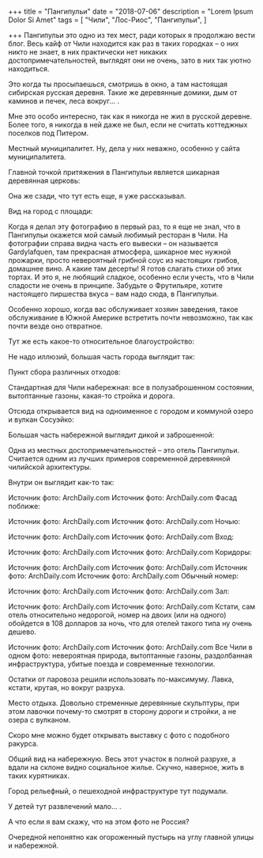 +++
title = "Пангипульи"
date = "2018-07-06"
description = "Lorem Ipsum Dolor Si Amet"
tags = [
    "Чили",
    "Лос-Риос",
    "Пангипульи",
]

+++
Пангипульи это одно из тех мест, ради которых я продолжаю вести блог. Весь кайф от Чили находится как раз в таких городках – о них никто не знает, в них практически нет никаких достопримечательностей, выглядят они не очень, зато в них так уютно находиться.  


Это когда ты просыпаешься, смотришь в окно, а там настоящая сибирская русская деревня. Такие же деревянные домики, дым от каминов и печек, леса вокруг... .


Мне это особо интересно, так как я никогда не жил в русской деревне. Более того, я никогда в ней даже не был, если не считать коттеджных поселков под Питером.


Местный муниципалитет. Ну, дела у них неважно, особенно у сайта муниципалитета.


Главной точкой притяжения в Пангипульи является шикарная деревянная церковь:


Она же сзади, что тут есть еще, я уже рассказывал.


Вид на город с площади:


Когда я делал эту фотографию в первый раз, то я еще не знал, что в Пангипульи окажется мой самый любимый ресторан в Чили. На фотографии справа видна часть его вывески – он называется Gardylafquen, там прекрасная атмосфера, шикарное мес нужной прожарки, просто невероятный грибной соус из настоящих грибов, домашнее вино. А какие там десерты! Я готов слагать стихи об этих тортах. И это я, не любящий сладкое, особенно если учесть, что в Чили сладости не очень в принципе. Забудьте о Фрутильяре, хотите настоящего пиршества вкуса – вам надо сюда, в Пангипульи.

Особенно хорошо, когда вас обслуживает хозяин заведения, такое обслуживание в Южной Америке встретить почти невозможно, так как почти везде оно отвратное.


Тут же есть какое-то относительное благоустройство:


Не надо иллюзий, большая часть города выглядит так:


Пункт сбора различных отходов:


Стандартная для Чили набережная: все в полузаброшенном состоянии, вытоптанные газоны, какая-то стройка и дорога.


Отсюда открывается вид на одноименное с городом и коммуной озеро и вулкан Сосуэйко:


Большая часть набережной выглядит дикой и заброшенной:


Одна из местных достопримечательностей – это отель Пангипульи. Считается одним из лучших примеров современной деревянной чилийской архитектуры.


Внутри он выглядит как-то так:

 Источник фото: ArchDaily.com
Источник фото: ArchDaily.com
Фасад поближе:

 Источник фото: ArchDaily.com
Источник фото: ArchDaily.com
Ночью:

 Источник фото: ArchDaily.com
Источник фото: ArchDaily.com
Вход:

 Источник фото: ArchDaily.com
Источник фото: ArchDaily.com
Коридоры:

 Источник фото: ArchDaily.com
Источник фото: ArchDaily.com
 Источник фото: ArchDaily.com
Источник фото: ArchDaily.com
Обычный номер:

 Источник фото: ArchDaily.com
Источник фото: ArchDaily.com
Зал:

 Источник фото: ArchDaily.com
Источник фото: ArchDaily.com
Кстати, сам отель относительно недорогой, номер на двоих (или на одного) обойдется в 108 долларов за ночь, что для отелей такого типа ну очень дешево.

 Источник фото: ArchDaily.com
Источник фото: ArchDaily.com
Все Чили в одном фото: невероятная природа, вытоптанные газоны, раздолбанная инфраструктура, убитые поезда и современные технологии.


Остатки от паровоза решили использовать по-максимуму. Лавка, кстати, крутая, но вокруг разруха.


Место отдыха. Довольно стременные деревянные скульптуры, при этом лавочки почему-то смотрят в сторону дороги и стройки, а не озера с вулканом.


Скоро мне можно будет открывать выставку с фото с подобного ракурса.


Общий вид на набережную. Весь этот участок в полной разрухе, а вдали на склоне видно социальное жилье. Скучно, наверное, жить в таких курятниках.


Город рельефный, о пешеходной инфраструктуре тут подумали.


У детей тут развлечений мало... .

А что если я вам скажу, что на этом фото не Россия?


Очередной непонятно как огороженный пустырь на углу главной улицы и набережной.
